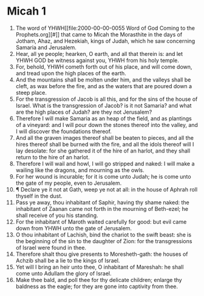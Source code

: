 ﻿# Micah  1
1. The word of YHWH[[file:2000-00-00-0055 Word of God Coming to the Prophets.org][#]] that came to Micah the Morasthite in the days of Jotham, Ahaz, and Hezekiah, kings of Judah, which he saw concerning Samaria and Jerusalem. 
2. Hear, all ye people; hearken, O earth, and all that therein is: and let YHWH GOD be witness against you, YHWH from his holy temple. 
3. For, behold, YHWH cometh forth out of his place, and will come down, and tread upon the high places of the earth. 
4. And the mountains shall be molten under him, and the valleys shall be cleft, as wax before the fire, and as the waters that are poured down a steep place. 
5. For the transgression of Jacob is all this, and for the sins of the house of Israel. What is the transgression of Jacob? is it not Samaria? and what are the high places of Judah? are they not Jerusalem? 
6. Therefore I will make Samaria as an heap of the field, and as plantings of a vineyard: and I will pour down the stones thereof into the valley, and I will discover the foundations thereof. 
7. And all the graven images thereof shall be beaten to pieces, and all the hires thereof shall be burned with the fire, and all the idols thereof will I lay desolate: for she gathered it of the hire of an harlot, and they shall return to the hire of an harlot. 
8. Therefore I will wail and howl, I will go stripped and naked: I will make a wailing like the dragons, and mourning as the owls. 
9. For her wound is incurable; for it is come unto Judah; he is come unto the gate of my people, even to Jerusalem. 
10. ¶ Declare ye it not at Gath, weep ye not at all: in the house of Aphrah roll thyself in the dust. 
11. Pass ye away, thou inhabitant of Saphir, having thy shame naked: the inhabitant of Zaanan came not forth in the mourning of Beth-ezel; he shall receive of you his standing. 
12. For the inhabitant of Maroth waited carefully for good: but evil came down from YHWH unto the gate of Jerusalem. 
13. O thou inhabitant of Lachish, bind the chariot to the swift beast: she is the beginning of the sin to the daughter of Zion: for the transgressions of Israel were found in thee. 
14. Therefore shalt thou give presents to Moresheth-gath: the houses of Achzib shall be a lie to the kings of Israel. 
15. Yet will I bring an heir unto thee, O inhabitant of Mareshah: he shall come unto Adullam the glory of Israel. 
16. Make thee bald, and poll thee for thy delicate children; enlarge thy baldness as the eagle; for they are gone into captivity from thee. 
